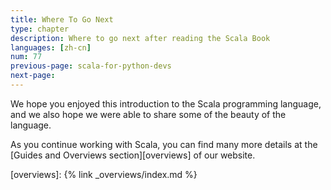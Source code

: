 ```yaml
---
title: Where To Go Next
type: chapter
description: Where to go next after reading the Scala Book
languages: [zh-cn]
num: 77
previous-page: scala-for-python-devs
next-page: 
---
```


We hope you enjoyed this introduction to the Scala programming language, and we also hope we were able to share some of the beauty of the language.

As you continue working with Scala, you can find many more details at the
[Guides and Overviews section][overviews] of our website.

[overviews]: {% link _overviews/index.md %}

